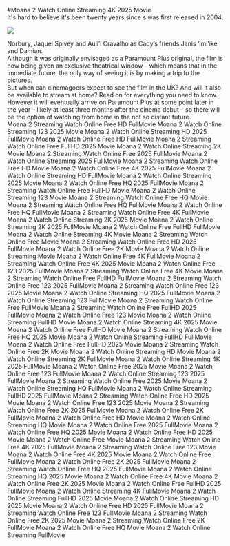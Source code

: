 #Moana 2 Watch Online Streaming 4K 2025 Movie  
It's hard to believe it's been twenty years since s was first released in 2004.  
  
[![](https://i.imgur.com/qSNzIqt.png)](https://movie.rssnews.media/JdUUMrX.php)  
  
Norbury, Jaquel Spivey and Auli’i Cravalho as Cady’s friends Janis ‘Imi’ike and Damian.  
Although it was originally envisaged as a Paramount Plus original, the film is now being given an exclusive theatrical window – which means that in the immediate future, the only way of seeing it is by making a trip to the pictures.  
But when can cinemagoers expect to see the film in the UK? And will it also be available to stream at home? Read on for everything you need to know.  
However it will eventually arrive on Paramount Plus at some point later in the year – likely at least three months after the cinema debut – so there will be the option of watching from home in the not so distant future.  
Moana 2 Streaming Watch Online Free HD FullMovie
Moana 2 Watch Online Streaming 123 2025 Movie
Moana 2 Watch Online Streaming HD 2025 FullMovie
Moana 2 Watch Online Free HD FullMovie
Moana 2 Streaming Watch Online Free FullHD 2025 Movie
Moana 2 Watch Online Streaming 2K Movie
Moana 2 Streaming Watch Online Free 2025 FullMovie
Moana 2 Watch Online Streaming 2025 FullMovie
Moana 2 Streaming Watch Online Free HD Movie
Moana 2 Watch Online Free 4K 2025 FullMovie
Moana 2 Watch Online Streaming HD FullMovie
Moana 2 Watch Online Streaming 2025 Movie
Moana 2 Watch Online Free HQ 2025 FullMovie
Moana 2 Streaming Watch Online Free FullHD Movie
Moana 2 Watch Online Streaming 123 Movie
Moana 2 Streaming Watch Online Free HQ Movie
Moana 2 Streaming Watch Online Free HQ FullMovie
Moana 2 Watch Online Free HQ FullMovie
Moana 2 Streaming Watch Online Free 4K FullMovie
Moana 2 Watch Online Streaming 2K 2025 Movie
Moana 2 Watch Online Streaming 2K 2025 FullMovie
Moana 2 Watch Online Free FullHD FullMovie
Moana 2 Watch Online Streaming 4K Movie
Moana 2 Streaming Watch Online Free Movie
Moana 2 Streaming Watch Online Free HD 2025 FullMovie
Moana 2 Watch Online Free 2K Movie
Moana 2 Watch Online Streaming Movie
Moana 2 Watch Online Free 4K FullMovie
Moana 2 Streaming Watch Online Free 4K 2025 Movie
Moana 2 Watch Online Free 123 2025 FullMovie
Moana 2 Streaming Watch Online Free 4K Movie
Moana 2 Streaming Watch Online Free FullHD FullMovie
Moana 2 Streaming Watch Online Free 123 2025 FullMovie
Moana 2 Streaming Watch Online Free 123 2025 Movie
Moana 2 Watch Online Streaming HQ 2025 FullMovie
Moana 2 Watch Online Streaming 123 FullMovie
Moana 2 Streaming Watch Online Free FullMovie
Moana 2 Streaming Watch Online Free FullHD 2025 FullMovie
Moana 2 Watch Online Free 123 Movie
Moana 2 Watch Online Streaming FullHD Movie
Moana 2 Watch Online Streaming 4K 2025 Movie
Moana 2 Watch Online Free FullHD Movie
Moana 2 Streaming Watch Online Free HQ 2025 Movie
Moana 2 Watch Online Streaming FullHD FullMovie
Moana 2 Watch Online Free FullHD 2025 Movie
Moana 2 Streaming Watch Online Free 2K Movie
Moana 2 Watch Online Streaming HD Movie
Moana 2 Watch Online Streaming 2K FullMovie
Moana 2 Watch Online Streaming 4K 2025 FullMovie
Moana 2 Watch Online Free 2025 Movie
Moana 2 Watch Online Free 123 FullMovie
Moana 2 Watch Online Streaming 123 2025 FullMovie
Moana 2 Streaming Watch Online Free 2025 Movie
Moana 2 Watch Online Streaming HQ FullMovie
Moana 2 Watch Online Streaming FullHD 2025 FullMovie
Moana 2 Streaming Watch Online Free HD 2025 Movie
Moana 2 Watch Online Free 123 2025 Movie
Moana 2 Streaming Watch Online Free 2K 2025 FullMovie
Moana 2 Watch Online Free 2K FullMovie
Moana 2 Watch Online Free HD Movie
Moana 2 Watch Online Streaming HQ Movie
Moana 2 Watch Online Free 2025 FullMovie
Moana 2 Watch Online Free HQ 2025 Movie
Moana 2 Watch Online Free HD 2025 Movie
Moana 2 Watch Online Free Movie
Moana 2 Streaming Watch Online Free 4K 2025 FullMovie
Moana 2 Streaming Watch Online Free 123 Movie
Moana 2 Watch Online Free 4K 2025 Movie
Moana 2 Watch Online Free FullMovie
Moana 2 Watch Online Free 2K 2025 FullMovie
Moana 2 Streaming Watch Online Free HQ 2025 FullMovie
Moana 2 Watch Online Streaming HQ 2025 Movie
Moana 2 Watch Online Free 4K Movie
Moana 2 Watch Online Free 2K 2025 Movie
Moana 2 Watch Online Free FullHD 2025 FullMovie
Moana 2 Watch Online Streaming 4K FullMovie
Moana 2 Watch Online Streaming FullHD 2025 Movie
Moana 2 Watch Online Streaming HD 2025 Movie
Moana 2 Watch Online Free HD 2025 FullMovie
Moana 2 Streaming Watch Online Free 123 FullMovie
Moana 2 Streaming Watch Online Free 2K 2025 Movie
Moana 2 Streaming Watch Online Free 2K FullMovie
Moana 2 Watch Online Free HQ Movie
Moana 2 Watch Online Streaming FullMovie
